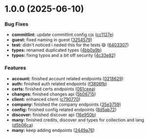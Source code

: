 # 1.0.0 (2025-06-10)


### Bug Fixes

* **commitlint:** update commitlint.config.cjs ([cc1127e](https://github.com/dantescur/tsmdb/commit/cc1127edf91ba9df43a9a7d0a5115f176cc0ec35))
* **guest:** fixed naming in guest ([3254579](https://github.com/dantescur/tsmdb/commit/32545798a15162d7e072947d5995d28269d466ad))
* **test:** didn't noticed i neded this for the tests 😄 ([6403307](https://github.com/dantescur/tsmdb/commit/640330774f65acc2e6dac0e5857c9dbc6d607bb7))
* **types:** renamed duplicated types ([4bb0a9b](https://github.com/dantescur/tsmdb/commit/4bb0a9ba9399cd7ef542d6cb9cd249ff9a29cb48))
* **typos:** fixing typos and a bit off security ([4c33e82](https://github.com/dantescur/tsmdb/commit/4c33e828dec88ca1c8f7e8412bc20faf743d612a))


### Features

* **account:** finished account related endpoints ([0218629](https://github.com/dantescur/tsmdb/commit/021862912af49918a776f041aa477f993343a98f))
* **auth:** finished auth related endpoints ([f3806fb](https://github.com/dantescur/tsmdb/commit/f3806fb335e6a6dc2a711eb130e990b07de28e6f))
* **certs:** finished certs endpoints ([061ceea](https://github.com/dantescur/tsmdb/commit/061ceeaf4414375d5b210d87df45604aeeabfbb3))
* **changes:** finished changes api ([5b06715](https://github.com/dantescur/tsmdb/commit/5b067158caa87e3a21918212099ad0c3f0b04db7))
* **client:** enhanced client ([c790770](https://github.com/dantescur/tsmdb/commit/c790770c3158211ac60bf3a8a5e99a3c59154173))
* **company:** finished the company endpoints ([35e3759](https://github.com/dantescur/tsmdb/commit/35e3759cd4f65bb500a9db449fd2cd3be48b15ec))
* **config:** finished config related endpoints ([8d5ab72](https://github.com/dantescur/tsmdb/commit/8d5ab72bff383c633db25fadc6a569cd59cf23a4))
* **discover:** finished discover api ([16e950b](https://github.com/dantescur/tsmdb/commit/16e950b431bd1e29da81b2fa27241fb0cf4af3a9))
* **many:** finished credits, discover and types for collection and lang ([d5b06ca](https://github.com/dantescur/tsmdb/commit/d5b06ca3d7a357d0c1fd8ba440ee7734e48ae286))
* **many:** keep adding endpoints ([2449a76](https://github.com/dantescur/tsmdb/commit/2449a766c9c6fc741c8ea63631ce21c6116264d2))
